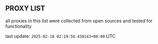 ## PROXY LIST

all proxies in this list were collected from open sources and tested for functionality

last update: `2025-02-18 02:19:58.430143+00:00` UTC